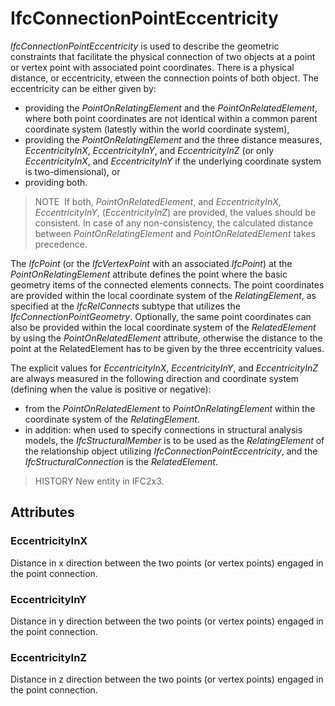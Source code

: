 # IfcConnectionPointEccentricity

_IfcConnectionPointEccentricity_ is used to describe the geometric constraints that facilitate the physical connection of two objects at a point or vertex point with associated point coordinates. There is a physical distance, or eccentricity, etween the connection points of both object. The eccentricity can be either given by:

* providing the _PointOnRelatingElement_ and the _PointOnRelatedElement_, where both point coordinates are not identical within a common parent coordinate system (latestly within the world coordinate system),
* providing the _PointOnRelatingElement_ and the three distance measures, _EccentricityInX_, _EccentricityInY_, and _EccentricityInZ_ (or only _EccentricityInX_, and _EccentricityInY_ if the underlying coordinate system is two-dimensional), or
* providing both.

> NOTE  If both, _PointOnRelatedElement_, and _EccentricityInX_, _EccentricityInY_, (_EccentricityInZ_) are provided, the values should be consistent. In case of any non-consistency, the calculated distance between _PointOnRelatingElement_ and _PointOnRelatedElement_ takes precedence.

The _IfcPoint_ (or the _IfcVertexPoint_ with an associated _IfcPoint_) at the _PointOnRelatingElement_ attribute defines the point where the basic geometry items of the connected elements connects. The point coordinates are provided within the local coordinate system of the _RelatingElement_, as specified at the _IfcRelConnects_ subtype that utilizes the _IfcConnectionPointGeometry_. Optionally, the same point coordinates can also be provided within the local coordinate system of the _RelatedElement_ by using the _PointOnRelatedElement_ attribute, otherwise the distance to the point at the RelatedElement has to be given by the three eccentricity values.

The explicit values for _EccentricityInX_, _EccentricityInY_, and _EccentricityInZ_ are always measured in the following direction and coordinate system (defining when the value is positive or negative):

* from the _PointOnRelatedElement_ to _PointOnRelatingElement_ within the coordinate system of the _RelatingElement_.
* in addition: when used to specify connections in structural analysis models, the _IfcStructuralMember_ is to be used as the _RelatingElement_ of the relationship object utilizing _IfcConnectionPointEccentricity_, and the _IfcStructuralConnection_ is the _RelatedElement_.

> HISTORY New entity in IFC2x3.

## Attributes

### EccentricityInX
Distance in x direction between the two points (or vertex points) engaged in the point connection.

### EccentricityInY
Distance in y direction between the two points (or vertex points) engaged in the point connection.

### EccentricityInZ
Distance in z direction between the two points (or vertex points) engaged in the point connection.
